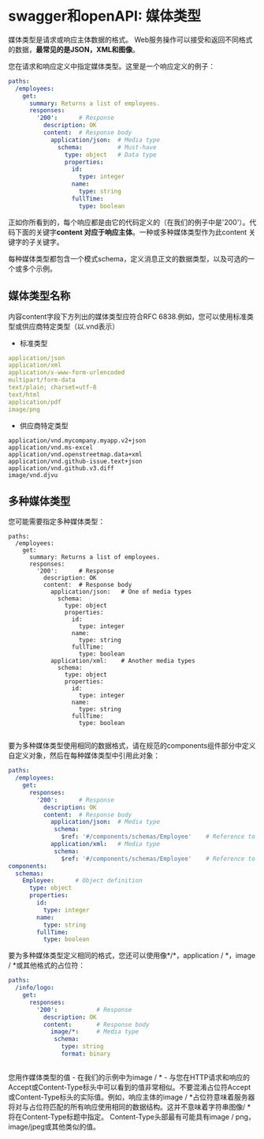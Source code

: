 # swagger和openAPI: 媒体类型



媒体类型是请求或响应主体数据的格式。 Web服务操作可以接受和返回不同格式的数据，**最常见的是JSON，XML和图像**。

您在请求和响应定义中指定媒体类型。这里是一个响应定义的例子：

```yaml
paths:
  /employees:
    get:
      summary: Returns a list of employees.
      responses:
        '200':      # Response
          description: OK
          content:  # Response body
            application/json:  # Media type
              schema:          # Must-have
                type: object   # Data type
                properties: 
                  id:
                    type: integer
                  name:
                    type: string
                  fullTime: 
                    type: boolean
```

正如你所看到的，每个响应都是由它的代码定义的（在我们的例子中是'200'）。代码下面的关键字**content 对应于响应主体**。一种或多种媒体类型作为此content 关键字的子关键字。

每种媒体类型都包含一个模式schema，定义消息正文的数据类型，以及可选的一个或多个示例。

## 媒体类型名称

内容content字段下方列出的媒体类型应符合RFC 6838.例如，您可以使用标准类型或供应商特定类型（以.vnd表示） 

- 标准类型

```yaml
application/json
application/xml
application/x-www-form-urlencoded
multipart/form-data
text/plain; charset=utf-8
text/html
application/pdf
image/png
```

- 供应商特定类型

```
application/vnd.mycompany.myapp.v2+json
application/vnd.ms-excel
application/vnd.openstreetmap.data+xml
application/vnd.github-issue.text+json
application/vnd.github.v3.diff
image/vnd.djvu
```

## 多种媒体类型

您可能需要指定多种媒体类型：

```
paths:
  /employees:
    get:
      summary: Returns a list of employees.
      responses:
        '200':      # Response
          description: OK
          content:  # Response body
            application/json:   # One of media types
              schema:
                type: object
                properties:
                  id:
                    type: integer
                  name:
                    type: string
                  fullTime: 
                    type: boolean
            application/xml:    # Another media types
              schema:
                type: object
                properties:
                  id:
                    type: integer
                  name:
                    type: string
                  fullTime: 
                    type: boolean
    
```



要为多种媒体类型使用相同的数据格式，请在规范的components组件部分中定义自定义对象，然后在每种媒体类型中引用此对象：

```yaml
paths:
  /employees:
    get:
      responses:
        '200':      # Response
          description: OK
          content:  # Response body
            application/json:  # Media type
             schema: 
               $ref: '#/components/schemas/Employee'    # Reference to object definition
            application/xml:   # Media type
             schema: 
               $ref: '#/components/schemas/Employee'    # Reference to object definition
components:
  schemas:
    Employee:      # Object definition
      type: object
      properties:
        id:
          type: integer
        name:
          type: string
        fullTime: 
          type: boolean
```



要为多种媒体类型定义相同的格式，您还可以使用像*/*，application / *，image / *或其他格式的占位符：

```yaml
paths:
  /info/logo:
    get:
      responses:
        '200':           # Response
          description: OK
          content:       # Response body
            image/*:     # Media type
             schema: 
               type: string
               format: binary
            
```



您用作媒体类型的值 - 在我们的示例中为image / * - 与您在HTTP请求和响应的Accept或Content-Type标头中可以看到的值非常相似。不要混淆占位符Accept或Content-Type标头的实际值。例如，响应主体的image / *占位符意味着服务器将对与占位符匹配的所有响应使用相同的数据结构。这并不意味着字符串图像/ *将在Content-Type标题中指定。 Content-Type头部最有可能具有image / png，image/jpeg或其他类似的值。